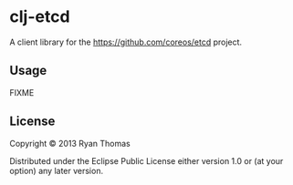 # clj-etcd

A client library for the https://github.com/coreos/etcd project.

## Usage

FIXME

## License

Copyright © 2013 Ryan Thomas

Distributed under the Eclipse Public License either version 1.0 or (at
your option) any later version.
